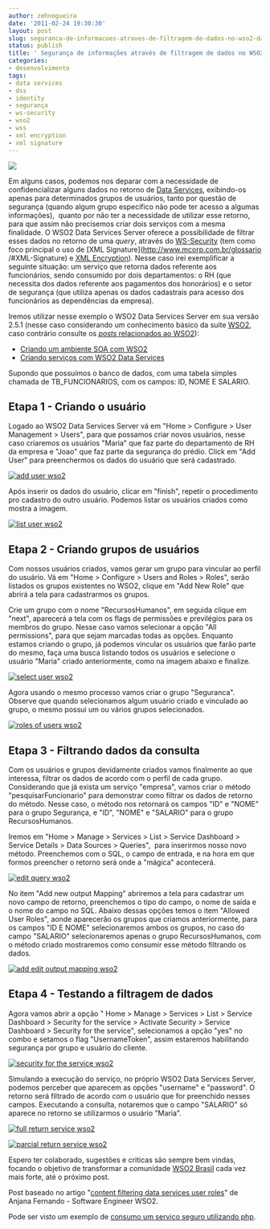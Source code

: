 ```yaml
---
author: zehnogueira
date: '2011-02-24 19:30:30'
layout: post
slug: seguranca-de-informacoes-atraves-de-filtragem-de-dados-no-wso2-data-services
status: publish
title: ' Segurança de informações através de filtragem de dados no WSO2 Data Services'
categories:
- desenvolvimento
tags:
- data services
- dss
- identity
- segurança
- ws-security
- wso2
- wss
- xml encryption
- xml signature
---
```


[![](http://www.mcorp.com.br/wp-content/uploads/2011/02/cadeado-300x199.jpg)](http://www.mcorp.com.br/wp-content/uploads/2011/02/cadeado.jpg)

Em alguns casos, podemos nos deparar com a necessidade de confidencializar
alguns dados no retorno de [Data Services](http://www.mcorp.com.br/glossario/#DataServices), 
exibindo-os apenas
para determinados grupos de usuários, tanto por questão de segurança (quando
algum grupo específico não pode ter acesso a algumas informações),  quanto por
não ter a necessidade de utilizar esse retorno, para que assim não precisemos
criar dois serviços com a mesma finalidade. O WSO2 Data Services Server
oferece a possibilidade de filtrar esses dados no retorno de uma _query_,
através do [WS-Security](http://www.mcorp.com.br/glossario/#WS-Security) (tem
como foco principal o uso de [XML Signature](http://www.mcorp.com.br/glossario
/#XML-Signature) e [XML Encryption](http://www.mcorp.com.br/glossario/#XML-Encryption)). Nesse caso irei exemplificar a seguinte situação: um serviço que
retorna dados referente aos funcionários, sendo consumido por dois
departamentos: o RH (que necessita dos dados referente aos pagamentos dos
honorários) e o setor de segurança (que utiliza apenas os dados cadastrais
para acesso dos funcionários as dependências da empresa).

Iremos utilizar nesse exemplo o WSO2 Data Services Server em sua versão 2.5.1
(nesse caso considerando um conhecimento básico da suíte
[WSO2](http://www.mcorp.com.br/glossario/#WSO2), caso contrário consulte os
[_posts_ relacionados ao WSO2](http://www.mcorp.com.br/tag/wso2)):

  * [Criando um ambiente SOA com WSO2](http://www.leandroprado.com.br/2010/07/criando-um-ambiente-soa-com-wso2/)
  * [Criando serviços com WSO2 Data Services](http://www.leandroprado.com.br/2010/09/criando-servicos-com-o-wso2-parte-1-wso2-data-services/)

Supondo que possuímos o banco de dados, com uma tabela simples chamada de
TB_FUNCIONARIOS, com os campos: ID, NOME E SALARIO.

## Etapa 1 - Criando o usuário

Logado ao WSO2 Data Services Server vá em "Home > Configure > User Management > Users", 
para que possamos criar novos usuários, nesse caso criaremos os
usuários "Maria" que faz parte do departamento de RH da empresa e "Joao" que
faz parte da segurança do prédio. Click em "Add User" para preenchermos os
dados do usuário que será cadastrado.

[![add user wso2](http://www.mcorp.com.br/wp-content/uploads/2011/02/figura1.0-add-user-wso2-300x205.jpg)](http://www.mcorp.com.br/wp-content/uploads/2011/02/figura1.0-add-user-wso2.jpg)

Após inserir os dados do usuário, clicar em "finish", repetir o procedimento
pro cadastro do outro usuário. Podemos listar os usuários criados como mostra
a imagem.

[![list user wso2](http://www.mcorp.com.br/wp-content/uploads/2011/02/figura1.1-list-user-wso2-300x149.jpg)](http://www.mcorp.com.br/wp-content/uploads/2011/02/figura1.1-list-user-wso2.jpg)

## Etapa 2 - Criando grupos de usuários

Com nossos usuários criados, vamos gerar um grupo para vincular ao perfil do
usuário. Vá em "Home > Configure > Users and Roles > Roles", serão listados os
grupos existentes no WSO2, clique em "Add New Role" que abrirá a tela para
cadastrarmos os grupos.

Crie um grupo com o nome "RecursosHumanos", em seguida clique em "next",
aparecerá a tela com os flags de permissões e previlégios para os membros do
grupo. Nesse caso vamos selecionar a opção "All permissions", para que sejam
marcadas todas as opções. Enquanto estamos criando o grupo, já podemos
vincular os usuários que farão parte do mesmo, faça uma busca listando todos
os usuários e selecione o usuário "Maria" criado anteriormente, como na imagem
abaixo e finalize.

[![select user wso2](http://www.mcorp.com.br/wp-content/uploads/2011/02/figura1.2-select-user-wso2-300x170.jpg)](http://www.mcorp.com.br/wp-content/uploads/2011/02/figura1.2-select-user-wso2.jpg)

Agora usando o mesmo processo vamos criar o grupo "Seguranca". Observe que
quando selecionamos algum usuário criado e vinculado ao grupo, o mesmo possui
um ou vários grupos selecionados.

[![roles of users wso2](http://www.mcorp.com.br/wp-content/uploads/2011/02/figura1.3-roles-of-users-wso2-300x176.jpg)](http://www.mcorp.com.br/wp-content/uploads/2011/02/figura1.3-roles-of-users-wso2.jpg)

## Etapa 3 - Filtrando dados da consulta

Com os usuários e grupos devidamente criados vamos finalmente ao que
interessa, filtrar os dados de acordo com o perfil de cada grupo. Considerando
que já exista um serviço "empresa", vamos criar o método
"pesquisarFuncionario" para demonstrar como filtrar os dados de retorno do
método. Nesse caso, o método nos retornará os campos "ID" e "NOME" para o
grupo Segurança, e "ID", "NOME" e "SALARIO" para o grupo RecursosHumanos.

Iremos em "Home > Manage > Services > List > Service Dashboard > Service
Details > Data Sources > Queries",  para inserirmos nosso novo método.
Preenchemos com o SQL, o campo de entrada, e na hora em que formos preencher o
retorno será onde a "mágica" acontecerá.

[![edit query wso2](http://www.mcorp.com.br/wp-content/uploads/2011/02/figura1.4-edit-query-wso2-300x176.jpg)](http://www.mcorp.com.br/wp-content/uploads/2011/02/figura1.4-edit-query-wso2.jpg)

No item "Add new output Mapping" abriremos a tela para cadastrar um novo campo
de retorno, preenchemos o tipo do campo, o nome de saída e o nome do campo no
SQL. Abaixo dessas opções temos o item "Allowed User Roles", aonde aparecerão
os grupos que criamos anteriormente, para os campos "ID E NOME" selecionaremos
ambos os grupos, no caso do campo "SALARIO" selecionaremos apenas o grupo
RecursosHumanos, com o método criado mostraremos como consumir esse método
filtrando os dados.

[![add edit output mapping wso2](http://www.mcorp.com.br/wp-content/uploads/2011/02/figura1.5-add-edit-output-mapping-wso2-300x160.jpg)](http://www.mcorp.com.br/wp-content/uploads/2011/02/figura1.5-add-edit-output-mapping-wso2.jpg)

## Etapa 4 - Testando a filtragem de dados

Agora vamos abrir a opção " Home > Manage > Services > List > Service
Dashboard > Security for the service > Activate Security > Service Dashboard >
Security for the service", selecionamos a opção "yes" no combo e setamos o
flag "UsernameToken", assim estaremos habilitando segurança por grupo e
usuário do cliente.

[![security for the service wso2](http://www.mcorp.com.br/wp-content/uploads/2011/02/figura1.6-security-for-the-service-wso2-300x130.jpg)](http://www.mcorp.com.br/wp-content/uploads/2011/02/figura1.6-security-for-the-service-wso2.jpg)

Simulando a execução do serviço, no próprio WSO2 Data Services Server, podemos
perceber que aparecem as opções "username" e "password". O retorno será
filtrado de acordo com o usuário que for preenchido nesses campos. Executando
a consulta, notaremos que o campo "SALARIO" só aparece no retorno se
utilizarmos o usuário "Maria".

[![full return service wso2](http://www.mcorp.com.br/wp-content/uploads/2011/02/figura1.9-full-return-service-wso2-300x126.jpg)](http://www.mcorp.com.br/wp-content/uploads/2011/02/figura1.9-full-return-service-wso2.jpg)

[![parcial return service wso2](http://www.mcorp.com.br/wp-content/uploads/2011/02/figura1.8-parcial-return-service-wso2-300x128.jpg)](http://www.mcorp.com.br/wp-content/uploads/2011/02/figura1.8-parcial-return-service-wso2.jpg)

Espero ter colaborado, sugestões e criticas são sempre bem vindas, focando o
objetivo de transformar a comunidade [WSO2 Brasil](http://www.wso2brasil.com.br/) cada vez mais forte, até o próximo
post.

Post baseado no artigo "[content filtering data services user roles](http://wso2.org/library/articles/content-filtering-data-services-user-roles)" de Anjana Fernando - Software Engineer WSO2.

Pode ser visto um exemplo de [consumo um servico seguro utilizando php](http://www.mcorp.com.br/2010/03/consumindo-um-servico-seguro-utilizando-php/).
